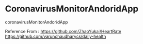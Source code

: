 # CoronavirusMonitorAndoridApp
coronavirusMonitorAndoridApp




Reference From : https://github.com/ZhaoYukai/HeartRate
                 https://github.com/varunchaudharycs/daily-health
